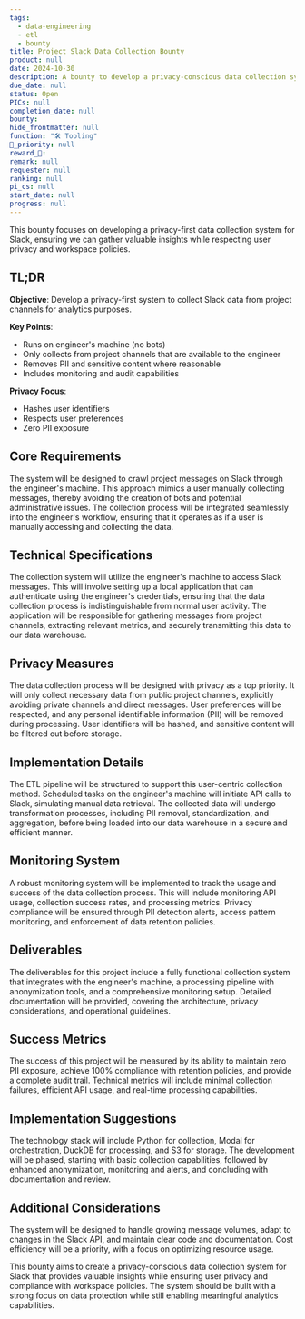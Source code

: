 ```yaml
---
tags: 
  - data-engineering
  - etl
  - bounty
title: Project Slack Data Collection Bounty
product: null
date: 2024-10-30
description: A bounty to develop a privacy-conscious data collection system for Slack messages and metrics into our data warehouse.
due_date: null
status: Open
PICs: null
completion_date: null
bounty: 
hide_frontmatter: null
function: "🛠️ Tooling"
🔺_priority: null
reward_🧊: 
remark: null
requester: null
ranking: null
pi_cs: null
start_date: null
progress: null
---
```


This bounty focuses on developing a privacy-first data collection system for Slack, ensuring we can gather valuable insights while respecting user privacy and workspace policies.

## TL;DR

**Objective**: Develop a privacy-first system to collect Slack data from project channels for analytics purposes.

**Key Points**:
- Runs on engineer's machine (no bots)
- Only collects from project channels that are available to the engineer
- Removes PII and sensitive content where reasonable
- Includes monitoring and audit capabilities

**Privacy Focus**:
- Hashes user identifiers
- Respects user preferences
- Zero PII exposure

## Core Requirements

The system will be designed to crawl project messages on Slack through the engineer's machine. This approach mimics a user manually collecting messages, thereby avoiding the creation of bots and potential administrative issues. The collection process will be integrated seamlessly into the engineer's workflow, ensuring that it operates as if a user is manually accessing and collecting the data.

## Technical Specifications

The collection system will utilize the engineer's machine to access Slack messages. This will involve setting up a local application that can authenticate using the engineer's credentials, ensuring that the data collection process is indistinguishable from normal user activity. The application will be responsible for gathering messages from project channels, extracting relevant metrics, and securely transmitting this data to our data warehouse.

## Privacy Measures

The data collection process will be designed with privacy as a top priority. It will only collect necessary data from public project channels, explicitly avoiding private channels and direct messages. User preferences will be respected, and any personal identifiable information (PII) will be removed during processing. User identifiers will be hashed, and sensitive content will be filtered out before storage.

## Implementation Details

The ETL pipeline will be structured to support this user-centric collection method. Scheduled tasks on the engineer's machine will initiate API calls to Slack, simulating manual data retrieval. The collected data will undergo transformation processes, including PII removal, standardization, and aggregation, before being loaded into our data warehouse in a secure and efficient manner.

## Monitoring System

A robust monitoring system will be implemented to track the usage and success of the data collection process. This will include monitoring API usage, collection success rates, and processing metrics. Privacy compliance will be ensured through PII detection alerts, access pattern monitoring, and enforcement of data retention policies.

## Deliverables

The deliverables for this project include a fully functional collection system that integrates with the engineer's machine, a processing pipeline with anonymization tools, and a comprehensive monitoring setup. Detailed documentation will be provided, covering the architecture, privacy considerations, and operational guidelines.

## Success Metrics

The success of this project will be measured by its ability to maintain zero PII exposure, achieve 100% compliance with retention policies, and provide a complete audit trail. Technical metrics will include minimal collection failures, efficient API usage, and real-time processing capabilities.

## Implementation Suggestions

The technology stack will include Python for collection, Modal for orchestration, DuckDB for processing, and S3 for storage. The development will be phased, starting with basic collection capabilities, followed by enhanced anonymization, monitoring and alerts, and concluding with documentation and review.

## Additional Considerations

The system will be designed to handle growing message volumes, adapt to changes in the Slack API, and maintain clear code and documentation. Cost efficiency will be a priority, with a focus on optimizing resource usage.

This bounty aims to create a privacy-conscious data collection system for Slack that provides valuable insights while ensuring user privacy and compliance with workspace policies. The system should be built with a strong focus on data protection while still enabling meaningful analytics capabilities.
